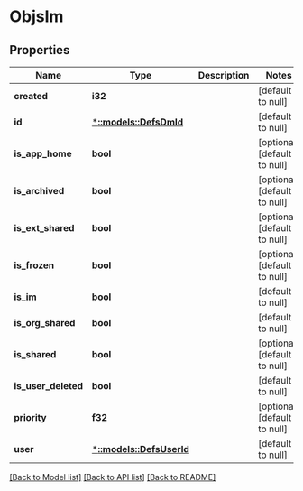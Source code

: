 # ObjsIm

## Properties
Name | Type | Description | Notes
------------ | ------------- | ------------- | -------------
**created** | **i32** |  | [default to null]
**id** | [***::models::DefsDmId**](defs_dm_id.md) |  | [default to null]
**is_app_home** | **bool** |  | [optional] [default to null]
**is_archived** | **bool** |  | [optional] [default to null]
**is_ext_shared** | **bool** |  | [optional] [default to null]
**is_frozen** | **bool** |  | [optional] [default to null]
**is_im** | **bool** |  | [default to null]
**is_org_shared** | **bool** |  | [default to null]
**is_shared** | **bool** |  | [optional] [default to null]
**is_user_deleted** | **bool** |  | [default to null]
**priority** | **f32** |  | [optional] [default to null]
**user** | [***::models::DefsUserId**](defs_user_id.md) |  | [default to null]

[[Back to Model list]](../README.md#documentation-for-models) [[Back to API list]](../README.md#documentation-for-api-endpoints) [[Back to README]](../README.md)


